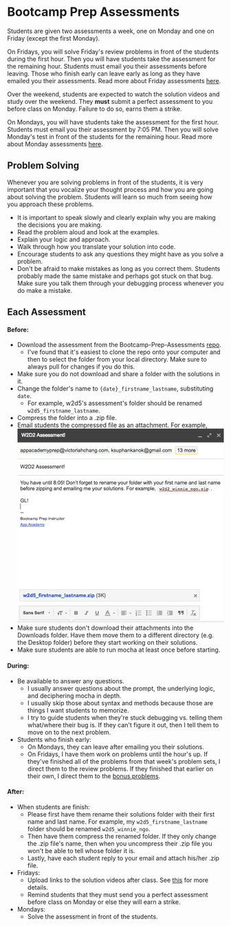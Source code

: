 # Bootcamp Prep Assessments

Students are given two assessments a week, one on Monday and one on Friday (except the first Monday).

On Fridays, you will solve Friday's review problems in front of the students during the first hour. Then you will have students take the assessment for the remaining hour. Students must email you their assessments before leaving. Those who finish early can leave early as long as they have emailed you their assessments. Read more about Friday assessments [here](./friday_assessment.md).

Over the weekend, students are expected to watch the solution videos and study over the weekend. They **must** submit a perfect assessment to you before class on Monday. Failure to do so, earns them a strike.

On Mondays, you will have students take the assessment for the first hour. Students must email you their assessment by 7:05 PM. Then you will solve Monday's test in front of the students for the remaining hour. Read more about Monday assessments [here](./monday_assessment.md).

## Problem Solving
Whenever you are solving problems in front of the students, it is very important that you vocalize your thought process and how you are going about solving the problem. Students will learn so much from seeing how you approach these problems.
  * It is important to speak slowly and clearly explain why you are making the decisions you are making.
  * Read the problem aloud and look at the examples.
  * Explain your logic and approach.
  * Walk through how you translate your solution into code.
  * Encourage students to ask any questions they might have as you solve a problem.
  * Don't be afraid to make mistakes as long as you correct them. Students probably made the same mistake and perhaps got stuck on that bug. Make sure you talk them through your debugging process whenever you do make a mistake.

## Each Assessment
#### Before:
  * Download the assessment from the Bootcamp-Prep-Assessments [repo](https://github.com/appacademy/Bootcamp-Prep-Assessments).
    * I've found that it's easiest to clone the repo onto your computer and then to select the folder from your local directory. Make sure to always pull for changes if you do this.
  * Make sure you do not download and share a folder with the solutions in it.
  * Change the folder's name to `{date}_firstname_lastname`, substituting `date`.
    * For example, w2d5's assessment's folder should be renamed `w2d5_firstname_lastname`.
  * Compress the folder into a .zip file.
  * Email students the compressed file as an attachment. For example,
    ![assessments_email](../images/assessments_email.png)
  * Make sure students don't download their attachments into the Downloads folder. Have them move them to a different directory (e.g. the Desktop folder) before they start working on their solutions.
  * Make sure students are able to run mocha at least once before starting.

#### During:
  * Be available to answer any questions.
    * I usually answer questions about the prompt, the underlying logic, and deciphering mocha in depth.
    * I usually skip those about syntax and methods because those are things I want students to memorize.
    * I try to guide students when they're stuck debugging vs. telling them what/where their bug is. If they can't figure it out, then I tell them to move on to the next problem.
  * Students who finish early:
    * On Mondays, they can leave after emailing you their solutions.
    * On Fridays, I have them work on problems until the hour's up. If they've finished all of the problems from that week's problem sets, I direct them to the review problems. If they finished that earlier on their own, I direct them to the [bonus problems](https://github.com/appacademy/Bootcamp-Prep-Curriculum/tree/master/bonus_problems).

#### After:
  * When students are finish:
    * Please first have them rename their solutions folder with their first name and last name. For example, my  `w2d5_firstname_lastname` folder should be renamed `w2d5_winnie_ngo`.
    * Then have them compress the renamed folder. If they only change the .zip file's name, then when you uncompress their .zip file you won't be able to tell whose folder it is.
    * Lastly, have each student reply to your email and attach his/her .zip file.
  * Fridays:
    * Upload links to the solution videos after class. See [this](./friday_assessment.md#uploading-solution-videos) for more details.
    * Remind students that they must send you a perfect assessment before class on Monday or else they will earn a strike.
  * Mondays:
    * Solve the assessment in front of the students.
